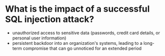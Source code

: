 # What is the impact of a successful SQL injection attack?
- unauthorized access to sensitive data (passwords, credit card details, or personal user information)
- persistent backdoor into an organization's systems, leading to a long-term compromise that can go unnoticed for an extended period